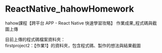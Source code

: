 # ReactNative_hahowHomework
hahow課程【跨平台 APP - React Native 快速學習攻略】
作業成果_程式碼與截圖上傳

目前上傳的程式碼檔案資料夾：
<br>firstproject2：【作業1】的資料夾，包含程式碼、製作的想法與結果截圖
